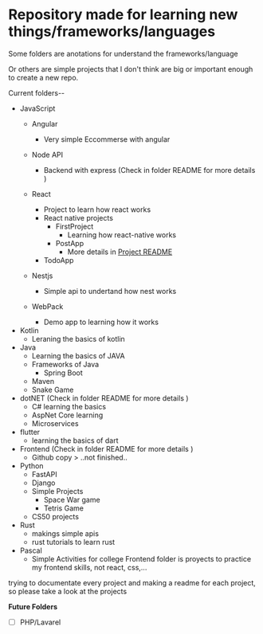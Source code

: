 # Repository made for learning new things/frameworks/languages

Some folders are anotations for understand the frameworks/language

Or others are simple projects that I don't think are big or important enough to create a new repo.

Current folders--

* JavaScript
    * Angular
        * Very simple Eccommerse with angular
    * Node API
        * Backend with express (Check in folder README for more details )
    * React
        * Project to learn how react works
        * React native projects
            * FirstProject
               * Learning how react-native works
            * PostApp
               * More details in [Project README](./javascript/React/React_native/PostApp/README.md)
        * TodoApp
            
    * Nestjs 
        * Simple api to undertand how nest works
    * WebPack
        * Demo app to learning how it works
* Kotlin
    * Leraning the basics of kotlin
* Java
    * Learning the basics of JAVA
    * Frameworks of Java
        * Spring Boot
    * Maven 
    * Snake Game
* dotNET (Check in folder README for more details ) 
    * C# learning the basics
    * AspNet Core learning
    * Microservices 
* flutter 
    * learning the basics of dart
* Frontend (Check in folder README for more details )
    * Github copy > ..not finished..
* Python
    * FastAPI
    * Django
    * Simple Projects
        * Space War game
        * Tetris Game
    * CS50 projects
* Rust
   * makings simple apis
   * rust tutorials to learn rust
* Pascal
   * Simple Activities for college
Frontend folder is proyects to practice my frontend skills, not react, css,...


trying to documentate every project and making a readme for each project, so please take a look at the projects


**Future Folders**
- [ ] PHP/Lavarel

